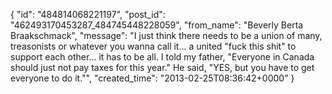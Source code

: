  {
   "id": "484814068221197",
   "post_id": "462493170453287_484745448228059",
   "from_name": "Beverly Berta Braakschmack",
   "message": "I just think there needs to be a union of many, treasonists or whatever you wanna call it... a united \"fuck this shit\" to support each other... it has to be all. I told my father, \"Everyone in Canada should just not pay taxes for this year.\" He said, \"YES, but you have to get everyone to do it.\"",
   "created_time": "2013-02-25T08:36:42+0000"
 }
